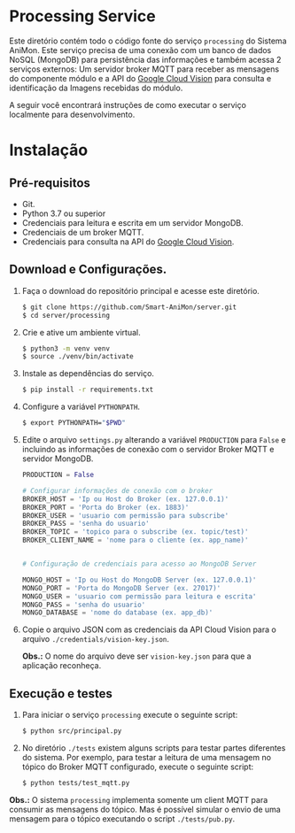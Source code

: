 # Processing Service

Este diretório contém todo o código fonte do serviço `processing` do Sistema AniMon. Este serviço precisa de uma conexão com um banco de dados NoSQL (MongoDB) para persistência das informações e também acessa 2 serviços externos: Um servidor broker MQTT para receber as mensagens do componente módulo e a API do [Google Cloud Vision](https://cloud.google.com/vision) para consulta e identificação da Imagens recebidas do módulo.

A seguir você encontrará instruções de como executar o serviço localmente para desenvolvimento.

# Instalação

## Pré-requisitos

* Git.
* Python 3.7 ou superior
* Credenciais para leitura e escrita em um servidor MongoDB.
* Credenciais de um broker MQTT.
* Credenciais para consulta na API do [Google Cloud Vision](https://cloud.google.com/vision/docs/quickstart-client-libraries). 

## Download e Configurações.

1. Faça o download do repositório principal e acesse este diretório.
	```bash
	$ git clone https://github.com/Smart-AniMon/server.git
	$ cd server/processing
	```

2. Crie e ative um ambiente virtual.
    ```bash
	$ python3 -m venv venv
    $ source ./venv/bin/activate
	```
3. Instale as dependências do serviço.
    ```bash
    $ pip install -r requirements.txt
	```

4. Configure a variável `PYTHONPATH`.
    ```bash
    $ export PYTHONPATH="$PWD"
	```

5. Edite o arquivo `settings.py` alterando a variável `PRODUCTION` para `False` e incluindo as informações de conexão com o servidor Broker MQTT e servidor MongoDB.

    ```python
    PRODUCTION = False

    # Configurar informações de conexão com o broker
    BROKER_HOST = 'Ip ou Host do Broker (ex. 127.0.0.1)'
    BROKER_PORT = 'Porta do Broker (ex. 1883)'
    BROKER_USER = 'usuario com permissão para subscribe'
    BROKER_PASS = 'senha do usuario'
    BROKER_TOPIC = 'topico para o subscribe (ex. topic/test)'
    BROKER_CLIENT_NAME = 'nome para o cliente (ex. app_name)'


    # Configuração de credenciais para acesso ao MongoDB Server

    MONGO_HOST = 'Ip ou Host do MongoDB Server (ex. 127.0.0.1)'
    MONGO_PORT = 'Porta do MongoDB Server (ex. 27017)'
    MONGO_USER = 'usuario com permissão para leitura e escrita'
    MONGO_PASS = 'senha do usuario'
    MONGO_DATABASE = 'nome do database (ex. app_db)'
    ```

6. Copie o arquivo JSON com as credenciais da API Cloud Vision para o arquivo `./credentials/vision-key.json`.

    **Obs.:** O nome do arquivo deve ser `vision-key.json` para que a aplicação reconheça.

## Execução e testes

1. Para iniciar o serviço `processing` execute o seguinte script:
    ```bash
    $ python src/principal.py
    ```

2. No diretório `./tests` existem alguns scripts para testar partes diferentes do sistema. Por exemplo, para testar a leitura de uma mensagem no tópico do Broker MQTT configurado, execute o seguinte script:
    ```bash
    $ python tests/test_mqtt.py
    ```

**Obs.:** O sistema `processing` implementa somente um client MQTT para consumir as mensagens do tópico. Mas é possível simular o envio de uma mensagem para o tópico executando o script `./tests/pub.py`.
